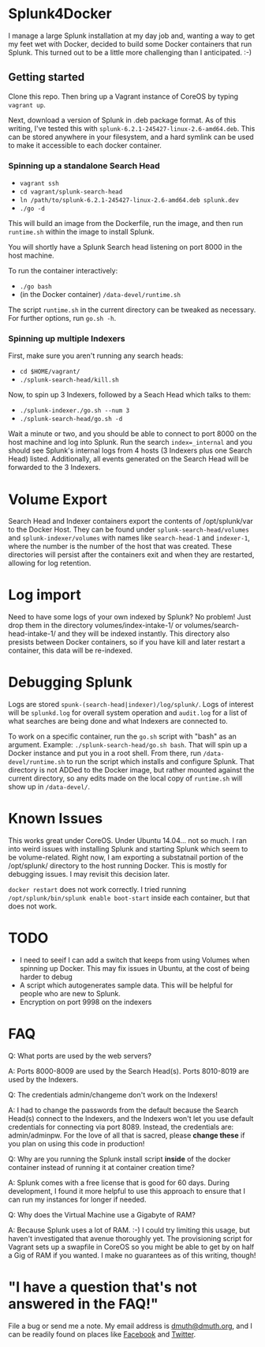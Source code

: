 
# Splunk4Docker


I manage a large Splunk installation at my day job and, wanting a way to get my feet wet with Docker, decided to build some Docker containers that run Splunk.  This turned out to be a little more challenging than I anticipated. :-)


## Getting started

Clone this repo.  Then bring up a Vagrant instance of CoreOS by typing `vagrant up`.

Next, download a version of Splunk in .deb package format.  As of this writing, I've tested this with `splunk-6.2.1-245427-linux-2.6-amd64.deb`.  This can be stored anywhere in your filesystem, and a hard symlink can be used to make it accessible to each docker container.


### Spinning up a standalone Search Head

- `vagrant ssh`
- `cd vagrant/splunk-search-head`
- `ln /path/to/splunk-6.2.1-245427-linux-2.6-amd64.deb splunk.dev`
- `./go -d`

This will build an image from the Dockerfile, run the image, and then run `runtime.sh` within the image to install Splunk.

You will shortly have a Splunk Search head listening on port 8000 in the host machine.

To run the container interactively:
- `./go bash`
- (in the Docker container) `/data-devel/runtime.sh`

The script `runtime.sh` in the current directory can be tweaked as necessary.  For further options, run `go.sh -h`.


### Spinning up multiple Indexers 

First, make sure you aren't running any search heads:
- `cd $HOME/vagrant/`
- `./splunk-search-head/kill.sh`

Now, to spin up 3 Indexers, followed by a Seach Head which talks to them:
- `./splunk-indexer./go.sh --num 3`
- `./splunk-search-head/go.sh -d`

Wait a minute or two, and you should be able to connect to port 8000 on the host machine and log into Splunk.  Run the search `index=_internal` and you should see Splunk's internal logs from 4 hosts (3 Indexers plus one Search Head) listed.  Additionally, all events generated on the Search Head will be forwarded to the 3 Indexers.


# Volume Export

Search Head and Indexer containers export the contents of /opt/splunk/var to the Docker Host.  They can be found under `splunk-search-head/volumes` and `splunk-indexer/volumes` with names like `search-head-1` and `indexer-1`, where the number is the number of the host that was created.  These directories will persist after the containers exit and when they are restarted, allowing for log retention.


# Log import

Need to have some logs of your own indexed by Splunk?  No problem!  Just drop them in the directory volumes/index-intake-1/ or volumes/search-head-intake-1/ and they will be indexed instantly.  This directory also presists between Docker containers, so if you have kill and later restart a container, this data will be re-indexed.


# Debugging Splunk

Logs are stored `spunk-(search-head|indexer)/log/splunk/`.  Logs of interest will be `splunkd.log` for overall system operation and `audit.log` for a list of what searches are being done and what Indexers are connected to.

To work on a specific container, run the `go.sh` script with "bash" as an argument. Example: `./splunk-search-head/go.sh bash`.
That will spin up a Docker instance and put you in a root shell.  From there, run `/data-devel/runtime.sh` to run the
script which installs and configure Splunk.  That directory is not ADDed to the Docker image, but rather mounted against
the current directory, so any edits made on the local copy of `runtime.sh` will show up in `/data-devel/`.


# Known Issues

This works great under CoreOS.  Under Ubuntu 14.04... not so much.  I ran into weird issues with installing Splunk and starting Splunk which seem to be volume-related.  Right now, I am exporting a substatnail portion of the /opt/splunk/ directory to the host running Docker.  This is mostly for debugging issues.  I may revisit this decision later.

`docker restart` does not work correctly.  I tried running `/opt/splunk/bin/splunk enable boot-start` inside each container, but that does not work.


# TODO

- I need to seeif I can add a switch that keeps from using Volumes when spinning up Docker.  This may fix issues in Ubuntu, at the cost of being harder to debug
- A script which autogenerates sample data.  This will be helpful for people who are new to Splunk.
- Encryption on port 9998 on the indexers
 

# FAQ

Q: What ports are used by the web servers?

A: Ports 8000-8009 are used by the Search Head(s).  Ports 8010-8019 are used by the Indexers.


Q: The credentials admin/changeme don't work on the Indexers!

A: I had to change the passwords from the default because the Search Head(s) connect to the Indexers, and the Indexers won't let you use default credentials for connecting via port 8089.  Instead, the credentials are: admin/adminpw.  For the love of all that is sacred, please **change these** if you plan on using this code in production!


Q: Why are you running the Splunk install script **inside** of the docker container instead of running it at container creation time?

A: Splunk comes with a free license that is good for 60 days.  During development, I found it more helpful to use this approach to ensure that I can run my instances for longer if needed.


Q: Why does the Virtual Machine use a Gigabyte of RAM?

A: Because Splunk uses a lot of RAM. :-)  I could try limiting this usage, but haven't investigated that avenue thoroughly yet.  The provisioning script for Vagrant sets up a swapfile in CoreOS so you might be able to get by on half a Gig of RAM if you wanted.  I make no guarantees as of this writing, though!


# "I have a question that's not answered in the FAQ!"

File a bug or send me a note. My email address is dmuth@dmuth.org, and I can be readily found on places like [Facebook](http://www.facebook.com/dmuth) and [Twitter](http://twitter.com/dmuth).

